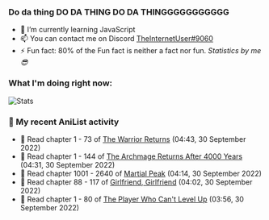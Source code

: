 ### Do da thing DO DA THING DO DA THINGGGGGGGGGGG

<!-- **TheInternetUser0/TheInternetUser0** is a ✨ _special_ ✨ repository because its `README.md` (this file) appears on your GitHub profile. -->


- 🌱 I’m currently learning JavaScript
- 📫 You can contact me on Discord [TheInternetUser#9060](https://discord.com/users/534117072796385300)
- ⚡ Fun fact: 80% of the Fun fact is neither a fact nor fun. _Statistics by me 😎_

### What I'm doing right now:
![Stats](https://discord.c99.nl/widget/theme-3/534117072796385300.png)

### 🌸 My recent AniList activity

<!-- ANILIST_ACTIVITY:start -->

-   📖 Read chapter 1 - 73 of [The Warrior Returns](https://anilist.co/manga/135318) (04:43, 30 September 2022)
-   📖 Read chapter 1 - 144 of [The Archmage Returns After 4000 Years](https://anilist.co/manga/118424) (04:31, 30 September 2022)
-   📖 Read chapter 1001 - 2640 of [Martial Peak](https://anilist.co/manga/104494) (04:14, 30 September 2022)
-   📖 Read chapter 88 - 117 of [Girlfriend, Girlfriend](https://anilist.co/manga/116266) (04:02, 30 September 2022)
-   📖 Read chapter 1 - 80 of [The Player Who Can't Level Up](https://anilist.co/manga/130511) (03:56, 30 September 2022)

<!-- ANILIST_ACTIVITY:end -->
